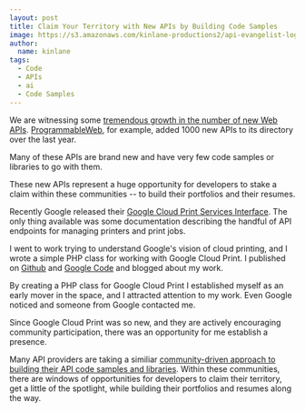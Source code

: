 ```yaml
---
layout: post
title: Claim Your Territory with New APIs by Building Code Samples
image: https://s3.amazonaws.com/kinlane-productions2/api-evangelist-logos/api-evangelist-butterfly-vertical.png
author:
  name: kinlane
tags:
  - Code
  - APIs
  - ai
  - Code Samples
---
```

We are witnessing some [tremendous growth in the number of new Web APIs](http://apievangelist.com/2011/03/08/programmable-web-3000-apis-and-growing/ "tremendous growth in the number of new web APIs"). [ProgrammableWeb](http://www.programmableweb.com "ProgrammableWeb"), for example, added 1000 new APIs to its directory over the last year.

Many of these APIs are brand new and have very few code samples or libraries to go with them.

These new APIs represent a huge opportunity for developers to stake a claim within these communities -- to build their portfolios and their resumes.

Recently Google released their [Google Cloud Print Services Interface](http://code.google.com/apis/cloudprint/docs/proxyinterfaces.html "Google Cloud Print Service"). The only thing available was some documentation describing the handful of API endpoints for managing printers and print jobs.

I went to work trying to understand Google's vision of cloud printing, and I wrote a simple PHP class for working with Google Cloud Print. I published on [Github](https://github.com/mimeoconnect/Google-Cloud-Print-Proxy "Github - Google Cloud Print") and [Google Code](http://code.google.com/p/google-cloud-print-proxy/ "Google Code - Google Cloud Print") and blogged about my work.

By creating a PHP class for Google Cloud Print I established myself as an early mover in the space, and I attracted attention to my work. Even Google noticed and someone from Google contacted me.

Since Google Cloud Print was so new, and they are actively encouraging community participation, there was an opportunity for me establish a presence.

Many API providers are taking a similiar [community-driven approach to building their API code samples and libraries](http://apievangelist.com/2011/04/15/community-driven-api-code-samples-and-libraries/ "community-driven approach to building their API code samples and libraries"). Within these communities, there are windows of opportunities for developers to claim their territory, get a little of the spotlight, while building their portfolios and resumes along the way.